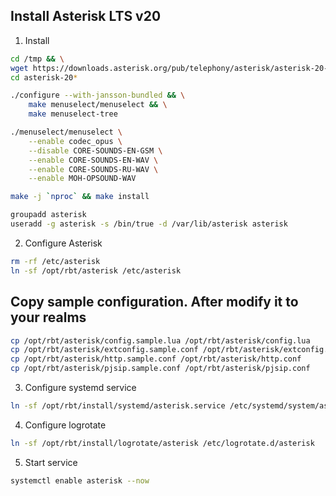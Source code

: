 ## Install Asterisk LTS v20

1. Install

```bash
cd /tmp && \
wget https://downloads.asterisk.org/pub/telephony/asterisk/asterisk-20-current.tar.gz -O - | gzip -dc | tar -xvf - && \
cd asterisk-20*
```

```bash
./configure --with-jansson-bundled && \
    make menuselect/menuselect && \
    make menuselect-tree
```

```bash
./menuselect/menuselect \
    --enable codec_opus \
    --disable CORE-SOUNDS-EN-GSM \
    --enable CORE-SOUNDS-EN-WAV \
    --enable CORE-SOUNDS-RU-WAV \
    --enable MOH-OPSOUND-WAV
```

```bash
make -j `nproc` && make install
```

```bash
groupadd asterisk
useradd -g asterisk -s /bin/true -d /var/lib/asterisk asterisk
```

2. Configure Asterisk

```bash
rm -rf /etc/asterisk
ln -sf /opt/rbt/asterisk /etc/asterisk
```

## Copy sample configuration. After modify it to your realms

```bash
cp /opt/rbt/asterisk/config.sample.lua /opt/rbt/asterisk/config.lua
cp /opt/rbt/asterisk/extconfig.sample.conf /opt/rbt/asterisk/extconfig.conf
cp /opt/rbt/asterisk/http.sample.conf /opt/rbt/asterisk/http.conf
cp /opt/rbt/asterisk/pjsip.sample.conf /opt/rbt/asterisk/pjsip.conf
```

3. Configure systemd service

```bash
ln -sf /opt/rbt/install/systemd/asterisk.service /etc/systemd/system/asterisk.service
```

4. Configure logrotate

```bash
ln -sf /opt/rbt/install/logrotate/asterisk /etc/logrotate.d/asterisk
```

5. Start service

```bash
systemctl enable asterisk --now
```
